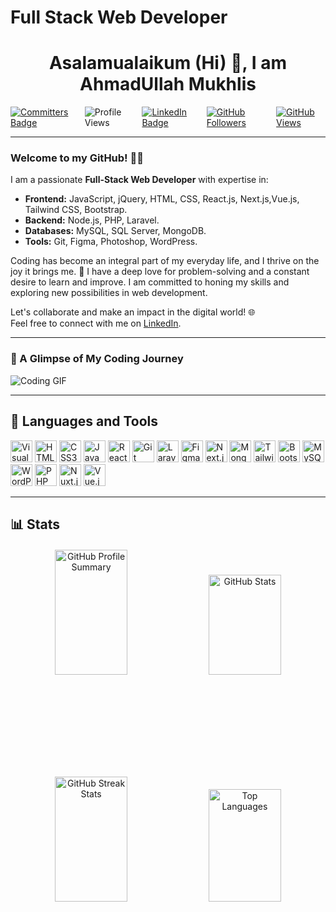 # **Full Stack Web Developer**

<h1 align="center">Asalamualaikum (Hi) 👋, I am AhmadUllah Mukhlis </h1>

<div align="left" style="display: flex; align-items: center; gap: 15px;">
  <a href="https://user-badge.committers.top/afghanistan_private/ahmadullahmukhlis">
    <img src="https://user-badge.committers.top/afghanistan_private/ahmadullahmukhlis.svg" alt="Committers Badge">
  </a>
  <img src="https://komarev.com/ghpvc/?username=ahmadullahmukhlis&label=Profile%20Views&color=0e75b6&style=flat" alt="Profile Views">
  <a href="https://www.linkedin.com/in/ahmadullahmukhlis/" target="_blank">
    <img src="https://img.shields.io/badge/-@ahmadullahmukhlis-0077B5?style=flat-square&logo=LinkedIn&logoColor=white" alt="LinkedIn Badge">
  </a>
  <a href="https://github.com/ahmadullahmukhlis" target="_blank">
    <img src="https://img.shields.io/github/followers/ahmadullahmukhlis?label=Followers&style=flat" alt="GitHub Followers">
  </a>
  <a href="https://github.com/ahmadullahmukhlis" target="_blank">
    <img src="https://komarev.com/ghpvc/?username=ahmadullahmukhlis&label=Views&color=brightgreen&style=flat" alt="GitHub Views">
  </a>
</div>

---

### Welcome to my GitHub! 👩‍💻

I am a passionate **Full-Stack Web Developer** with expertise in:

- **Frontend:** JavaScript, jQuery, HTML, CSS, React.js, Next.js,Vue.js, Tailwind CSS, Bootstrap.
- **Backend:** Node.js, PHP, Laravel.
- **Databases:** MySQL, SQL Server, MongoDB.
- **Tools:** Git, Figma, Photoshop, WordPress.

Coding has become an integral part of my everyday life, and I thrive on the joy it brings me. 🤠 I have a deep love for problem-solving and a constant desire to learn and improve. I am committed to honing my skills and exploring new possibilities in web development. 

Let's collaborate and make an impact in the digital world! 🌐  
Feel free to connect with me on [LinkedIn](https://www.linkedin.com/in/ahmadullahmukhlis/).

---

### 🎥 A Glimpse of My Coding Journey
![Coding GIF](https://github.com/MastooraTurkmen/MastooraTurkmen/assets/132576850/ddec8b62-1039-42d3-a361-46dcc1338b07)

---

## 💼 **Languages and Tools**
<div align="left">
  <img src="https://cdn.jsdelivr.net/gh/devicons/devicon/icons/vscode/vscode-original.svg" alt="Visual Studio Code" width="35px" />
  <img src="https://cdn.jsdelivr.net/gh/devicons/devicon/icons/html5/html5-original.svg" alt="HTML5" width="35px" />
  <img src="https://cdn.jsdelivr.net/gh/devicons/devicon/icons/css3/css3-original.svg" alt="CSS3" width="35px" />
  <img src="https://cdn.jsdelivr.net/gh/devicons/devicon/icons/javascript/javascript-original.svg" alt="JavaScript" width="35px" />
  <img src="https://cdn.jsdelivr.net/gh/devicons/devicon/icons/react/react-original.svg" alt="React" width="35px" />
  <img src="https://cdn.jsdelivr.net/gh/devicons/devicon/icons/git/git-original.svg" alt="Git" width="35px" />
  <img src="https://cdn.jsdelivr.net/gh/devicons/devicon/icons/laravel/laravel-original.svg" alt="Laravel" width="35px" />
  <img src="https://cdn.jsdelivr.net/gh/devicons/devicon/icons/figma/figma-original.svg" alt="Figma" width="35px" />
  <img src="https://cdn.jsdelivr.net/gh/devicons/devicon/icons/nextjs/nextjs-original.svg" alt="Next.js" width="35px" />
  <img src="https://cdn.jsdelivr.net/gh/devicons/devicon/icons/mongodb/mongodb-original-wordmark.svg" alt="MongoDB" width="35px" />
  <img src="https://cdn.jsdelivr.net/gh/devicons/devicon/icons/tailwindcss/tailwindcss-original.svg" alt="Tailwind CSS" width="35px" />
  <img src="https://cdn.jsdelivr.net/gh/devicons/devicon/icons/bootstrap/bootstrap-original-wordmark.svg" alt="Bootstrap" width="35px" />
  <img src="https://cdn.jsdelivr.net/gh/devicons/devicon/icons/mysql/mysql-original-wordmark.svg" alt="MySQL" width="35px" />
  <img src="https://cdn.jsdelivr.net/gh/devicons/devicon/icons/wordpress/wordpress-original.svg" alt="WordPress" width="35px" />
  <img src="https://cdn.jsdelivr.net/gh/devicons/devicon/icons/php/php-original.svg" alt="PHP" width="35px" />
  <img src="https://cdn.jsdelivr.net/gh/devicons/devicon/icons/nuxtjs/nuxtjs-original.svg" alt="Nuxt.js" width="35px" />
  <img src="https://cdn.jsdelivr.net/gh/devicons/devicon/icons/vuejs/vuejs-original.svg" alt="Vue.js" width="35px" />
</div>

---

## 📊 **Stats**

<div align="center" style="margin-top: 20px;  margin-bottom: 60px;">
    <img src="https://github-profile-summary-cards.vercel.app/api/cards/profile-details?username=ahmadullahmukhlis&theme=monokai" alt="GitHub Profile Summary" style="width: 48%; height: 200px; " />
    <img src="https://github-readme-stats.vercel.app/api?username=ahmadullahmukhlis&show_icons=true&theme=codeSTACKr" alt="GitHub Stats" style="width: 48%; height: 160px;" />
</div>

<div align="center" style="margin-top: 160px;">
    <img src="https://streak-stats.demolab.com?user=ahmadullahmukhlis&theme=default" alt="GitHub Streak Stats" style="width: 48%; height: 200px; margin-bottom: 20px;" />
    <img src="https://github-readme-stats.vercel.app/api/top-langs/?username=ahmadullahmukhlis&layout=compact&show_icons=true&theme=codeSTACKr" alt="Top Languages" style="width: 48%; height: 180px;" />
</div>





